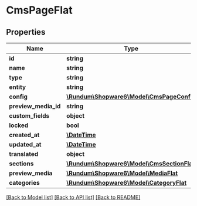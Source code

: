 # CmsPageFlat

## Properties
Name | Type | Description | Notes
------------ | ------------- | ------------- | -------------
**id** | **string** |  | [optional] 
**name** | **string** |  | 
**type** | **string** |  | 
**entity** | **string** |  | [optional] 
**config** | [**\Rundum\Shopware6\Model\CmsPageConfig**](CmsPageConfig.md) |  | [optional] 
**preview_media_id** | **string** |  | [optional] 
**custom_fields** | **object** |  | [optional] 
**locked** | **bool** |  | [optional] 
**created_at** | [**\DateTime**](\DateTime.md) |  | 
**updated_at** | [**\DateTime**](\DateTime.md) |  | [optional] 
**translated** | **object** |  | [optional] 
**sections** | [**\Rundum\Shopware6\Model\CmsSectionFlat**](CmsSectionFlat.md) |  | [optional] 
**preview_media** | [**\Rundum\Shopware6\Model\MediaFlat**](MediaFlat.md) |  | [optional] 
**categories** | [**\Rundum\Shopware6\Model\CategoryFlat**](CategoryFlat.md) |  | [optional] 

[[Back to Model list]](../../README.md#documentation-for-models) [[Back to API list]](../../README.md#documentation-for-api-endpoints) [[Back to README]](../../README.md)

